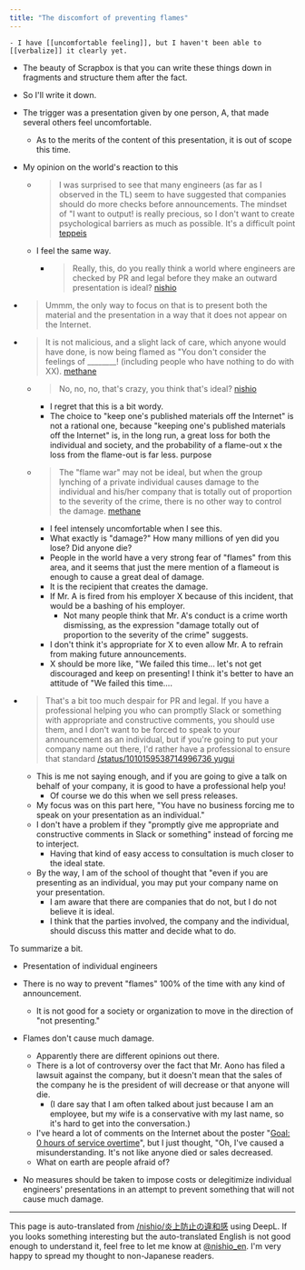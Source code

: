 ```yaml
---
title: "The discomfort of preventing flames"
---
```


    - I have [[uncomfortable feeling]], but I haven't been able to [[verbalize]] it clearly yet.
- The beauty of Scrapbox is that you can write these things down in fragments and structure them after the fact.
- So I'll write it down.
- The trigger was a presentation given by one person, A, that made several others feel uncomfortable.
    - As to the merits of the content of this presentation, it is out of scope this time.

- My opinion on the world's reaction to this
    - > I was surprised to see that many engineers (as far as I observed in the TL) seem to have suggested that companies should do more checks before announcements. The mindset of "I want to output! is really precious, so I don't want to create psychological barriers as much as possible. It's a difficult point [teppeis](https://twitter.com/teppeis/status/1010005862469939200)
    - I feel the same way.
        - > Really, this, do you really think a world where engineers are checked by PR and legal before they make an outward presentation is ideal? [nishio](https://twitter.com/nishio/status/1010137177450139648)

- > Ummm, the only way to focus on that is to present both the material and the presentation in a way that it does not appear on the Internet.
- > It is not malicious, and a slight lack of care, which anyone would have done, is now being flamed as "You don't consider the feelings of ________! (including people who have nothing to do with XX). [methane](https://twitter.com/methane/status/1010139142599000065)
    - > No, no, no, that's crazy, you think that's ideal? [nishio](https://twitter.com/nishio/status/1010139718820827136)
        - I regret that this is a bit wordy.
        - The choice to "keep one's published materials off the Internet" is not a rational one, because "keeping one's published materials off the Internet" is, in the long run, a great loss for both the individual and society, and the probability of a flame-out x the loss from the flame-out is far less. purpose
    - > The "flame war" may not be ideal, but when the group lynching of a private individual causes damage to the individual and his/her company that is totally out of proportion to the severity of the crime, there is no other way to control the damage. [methane](https://twitter.com/methane/status/1010140716301860864)
        - I feel intensely uncomfortable when I see this.
        - What exactly is "damage?" How many millions of yen did you lose? Did anyone die?
        - People in the world have a very strong fear of "flames" from this area, and it seems that just the mere mention of a flameout is enough to cause a great deal of damage.
        - It is the recipient that creates the damage.
        - If Mr. A is fired from his employer X because of this incident, that would be a bashing of his employer.
            - Not many people think that Mr. A's conduct is a crime worth dismissing, as the expression "damage totally out of proportion to the severity of the crime" suggests.
        - I don't think it's appropriate for X to even allow Mr. A to refrain from making future announcements.
        - X should be more like, "We failed this time... let's not get discouraged and keep on presenting! I think it's better to have an attitude of "We failed this time....

- > That's a bit too much despair for PR and legal. If you have a professional helping you who can promptly Slack or something with appropriate and constructive comments, you should use them, and I don't want to be forced to speak to your announcement as an individual, but if you're going to put your company name out there, I'd rather have a professional to ensure that standard [/status/1010159538714996736 yugui](https://twitter.com/yugui)
    - This is me not saying enough, and if you are going to give a talk on behalf of your company, it is good to have a professional help you!
        - Of course we do this when we sell press releases.
    - My focus was on this part here, "You have no business forcing me to speak on your presentation as an individual."
    - I don't have a problem if they "promptly give me appropriate and constructive comments in Slack or something" instead of forcing me to interject.
        - Having that kind of easy access to consultation is much closer to the ideal state.
    - By the way, I am of the school of thought that "even if you are presenting as an individual, you may put your company name on your presentation.
        - I am aware that there are companies that do not, but I do not believe it is ideal.
        - I think that the parties involved, the company and the individual, should discuss this matter and decide what to do.

To summarize a bit.
- Presentation of individual engineers
- There is no way to prevent "flames" 100% of the time with any kind of announcement.
    - It is not good for a society or organization to move in the direction of "not presenting."
- Flames don't cause much damage.
    - Apparently there are different opinions out there.
    - There is a lot of controversy over the fact that Mr. Aono has filed a lawsuit against the company, but it doesn't mean that the sales of the company he is the president of will decrease or that anyone will die.
        - (I dare say that I am often talked about just because I am an employee, but my wife is a conservative with my last name, so it's hard to get into the conversation.)
    - I've heard a lot of comments on the Internet about the poster "[Goal: 0 hours of service overtime](https://matomame.jp/user/yonepo665/b5972a27e549bfa09598)", but I just thought, "Oh, I've caused a misunderstanding. It's not like anyone died or sales decreased.
    - What on earth are people afraid of?

- No measures should be taken to impose costs or delegitimize individual engineers' presentations in an attempt to prevent something that will not cause much damage.


---
This page is auto-translated from [/nishio/炎上防止の違和感](https://scrapbox.io/nishio/炎上防止の違和感) using DeepL. If you looks something interesting but the auto-translated English is not good enough to understand it, feel free to let me know at [@nishio_en](https://twitter.com/nishio_en). I'm very happy to spread my thought to non-Japanese readers.
